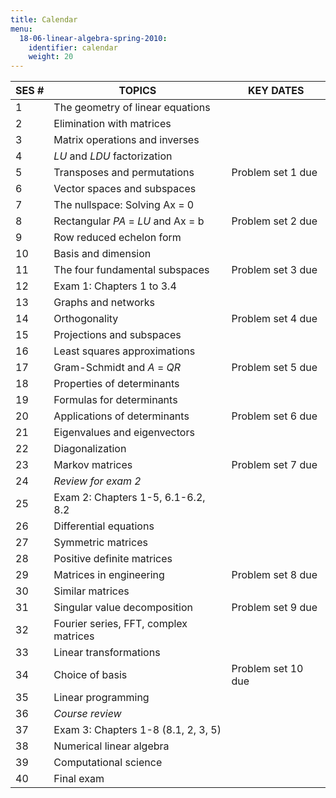 ```yaml
---
title: Calendar
menu:
  18-06-linear-algebra-spring-2010:
    identifier: calendar
    weight: 20
---
```

| SES # | TOPICS | KEY DATES |
| --- | --- | --- |
| 1 | The geometry of linear equations |   |
| 2 | Elimination with matrices |   |
| 3 | Matrix operations and inverses |   |
| 4 | _LU_ and _LDU_ factorization |   |
| 5 | Transposes and permutations | Problem set 1 due |
| 6 | Vector spaces and subspaces |   |
| 7 | The nullspace: Solving Ax = 0 |   |
| 8 | Rectangular _PA_ = _LU_ and Ax = b | Problem set 2 due |
| 9 | Row reduced echelon form |   |
| 10 | Basis and dimension |   |
| 11 | The four fundamental subspaces | Problem set 3 due |
| 12 | Exam 1: Chapters 1 to 3.4 |   |
| 13 | Graphs and networks |   |
| 14 | Orthogonality | Problem set 4 due |
| 15 | Projections and subspaces |   |
| 16 | Least squares approximations |   |
| 17 | Gram-Schmidt and _A_ = _QR_ | Problem set 5 due |
| 18 | Properties of determinants |   |
| 19 | Formulas for determinants |   |
| 20 | Applications of determinants | Problem set 6 due |
| 21 | Eigenvalues and eigenvectors |   |
| 22 | Diagonalization |   |
| 23 | Markov matrices | Problem set 7 due |
| 24 | _Review for exam 2_ |   |
| 25 | Exam 2: Chapters 1-5, 6.1-6.2, 8.2 |   |
| 26 | Differential equations |   |
| 27 | Symmetric matrices |   |
| 28 | Positive definite matrices |   |
| 29 | Matrices in engineering | Problem set 8 due |
| 30 | Similar matrices |   |
| 31 | Singular value decomposition | Problem set 9 due |
| 32 | Fourier series, FFT, complex matrices |   |
| 33 | Linear transformations |   |
| 34 | Choice of basis | Problem set 10 due |
| 35 | Linear programming |   |
| 36 | _Course review_ |   |
| 37 | Exam 3: Chapters 1-8 (8.1, 2, 3, 5) |   |
| 38 | Numerical linear algebra |   |
| 39 | Computational science |   |
| 40 | Final exam |